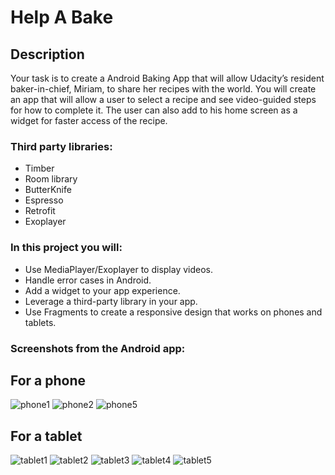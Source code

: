 # Help A Bake

## Description
Your task is to create a Android Baking App that will allow Udacity’s resident baker-in-chief, Miriam, to share her recipes with the world. You will create an app that will allow a user to select a recipe and see video-guided steps for how to complete it. The user can also add to his home screen as a widget for faster access of the recipe.

### Third party libraries:
* Timber
* Room library
* ButterKnife
* Espresso
* Retrofit
* Exoplayer

### In this project you will:

* Use MediaPlayer/Exoplayer to display videos.
* Handle error cases in Android.
* Add a widget to your app experience.
* Leverage a third-party library in your app.
* Use Fragments to create a responsive design that works on phones and tablets.

### Screenshots from the Android app: 
## For a phone
![phone1](https://user-images.githubusercontent.com/827584/44336043-cb22bf80-a493-11e8-8e3d-1aa24d019153.png)
![phone2](https://user-images.githubusercontent.com/827584/44336045-cb22bf80-a493-11e8-8fd0-6904dd6381cf.png)
![phone5](https://user-images.githubusercontent.com/827584/44336047-cbbb5600-a493-11e8-8535-ab3162c47447.png)

## For a tablet
![tablet1](https://user-images.githubusercontent.com/827584/44336168-3e2c3600-a494-11e8-84a8-f0a5befbce51.png)
![tablet2](https://user-images.githubusercontent.com/827584/44336169-3ec4cc80-a494-11e8-833b-74be3791806a.png)
![tablet3](https://user-images.githubusercontent.com/827584/44336170-3ec4cc80-a494-11e8-91c9-c177cc5d8229.png)
![tablet4](https://user-images.githubusercontent.com/827584/44336172-3ec4cc80-a494-11e8-8d86-d413bdceff62.png)
![tablet5](https://user-images.githubusercontent.com/827584/44980871-ad268600-af8e-11e8-839a-e8a92bf24bab.png)
